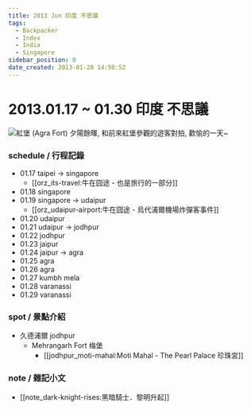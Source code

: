 ```yaml
---
title: 2013 Jun 印度 不思議
tags:
  - Backpacker
  - Index
  - India
  - Singapore
sidebar_position: 0
date_created: 2013-01-20 14:50:52
---
```


# 2013.01.17 ~ 01.30 印度 不思議

![紅堡 (Agra Fort) 夕陽餘暉, 和前來紅堡參觀的遊客對拍, 歡愉的一天~](http://farm9.staticflickr.com/8521/8520846714_bb403bc140_c.jpg)

### schedule / 行程記錄

- 01.17 taipei -> singapore
  - [[orz_its-travel:牛在囧途 - 也是旅行的一部分]]
- 01.18 singapore
- 01.19 singapore -> udaipur
  - [[orz_udaipur-airport:牛在囧途 - 烏代浦爾機場炸彈客事件]]
- 01.20 udaipur
- 01.21 udaipur -> jodhpur
- 01.22 jodhpur
- 01.23 jaipur
- 01.24 jaipur -> agra
- 01.25 agra
- 01.26 agra
- 01.27 kumbh mela
- 01.28 varanassi
- 01.29 varanassi

### spot / 景點介紹

- 久德浦爾 jodhpur
  - Mehrangarh Fort 梅堡
    - [[jodhpur_moti-mahal:Moti Mahal - The Pearl Palace 珍珠宮]]

### note / 雜記小文

- [[note_dark-knight-rises:黑暗騎士．黎明升起]]
